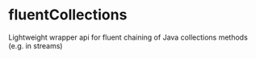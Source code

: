 # fluentCollections
Lightweight wrapper api for fluent chaining of Java collections methods (e.g. in streams)
